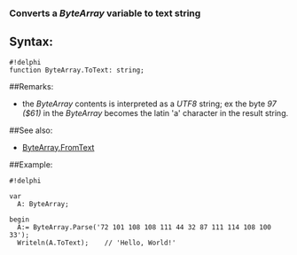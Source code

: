 ### Converts a *ByteArray* variable to text string ###

## Syntax:
```
#!delphi
function ByteArray.ToText: string;
```

##Remarks:

*   the *ByteArray* contents is interpreted as a *UTF8* string; ex the byte *97 ($61)* in the *ByteArray* becomes the latin 'a' character in the result string. 

##See also:
*   [ByteArray.FromText](FromText)

##Example:
```
#!delphi

var
  A: ByteArray;

begin
  A:= ByteArray.Parse('72 101 108 108 111 44 32 87 111 114 108 100 33');
  Writeln(A.ToText);    // 'Hello, World!'
```